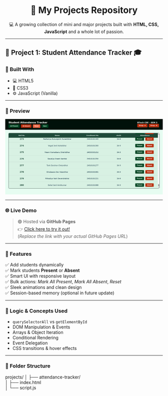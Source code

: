 <h1 align="center">🚀 My Projects Repository</h1>
<p align="center">
  💻 A growing collection of mini and major projects built with <strong>HTML, CSS, JavaScript</strong> and a whole lot of passion.
</p>

---

## 📁 Project 1: **Student Attendance Tracker** 🎓

### 🔧 Built With
- 💻 HTML5
- 🎨 CSS3
- ⚙️ JavaScript (Vanilla)

---

### 📸 Preview
![Attendance Tracker Screenshot](https://github.com/Spikebolt76/Projects/blob/main/Attendance_Tracker/Screenshot%202025-07-12%20112744.png) <!-- Replace with actual screenshot if needed -->

---

### 🌐 Live Demo
> 🟢 Hosted via **GitHub Pages**  
👉 [Click here to try it out!](https://spikebolt76.github.io/Projects/Attendance_Tracker)  
(*Replace the link with your actual GitHub Pages URL*)

---

### 🎯 Features
✅ Add students dynamically  
✅ Mark students **Present** or **Absent**  
✅ Smart UI with responsive layout  
✅ Bulk actions: *Mark All Present*, *Mark All Absent*, *Reset*  
✅ Sleek animations and clean design  
✅ Session-based memory (optional in future update)

---

### 🧠 Logic & Concepts Used
- `querySelectorAll` vs `getElementById`
- DOM Manipulation & Events
- Arrays & Object Iteration
- Conditional Rendering
- Event Delegation
- CSS transitions & hover effects

---

### 📂 Folder Structure
projects/
│
├── attendance-tracker/ <br>
│ ├── index.html  <br>
│ └── script.js
